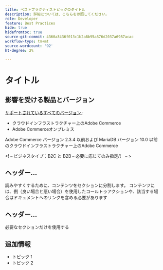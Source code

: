 ```yaml
---
title: ベストプラクティストピックのタイトル
description: 詳細については、こちらを参照してください。
role: Developer
feature: Best Practices
hide: true
hidefromtoc: true
source-git-commit: 4360a3436f013c1b2a8b95a876d2037a6987acac
workflow-type: tm+mt
source-wordcount: '92'
ht-degree: 2%

---
```



<!-- Template Instructions: 

When you create a new best practices topic from this template, remove the hide metadata tags. These values hide this template from the TOC and search indexing.

Metadata values configured in ExL:
Available roles: https://git.corp.adobe.com/AdobeDocs/exl-config/blob/master/metadata-values/role.yml

Available features: https://git.corp.adobe.com/AdobeDocs/exl-config/blob/master/metadata-values/feature.yml  -->

# タイトル

<!--Template instruction:  Add one or two sentences to summarize the overall contents of this best practice topic-->

## 影響を受ける製品とバージョン

<!-- Template comment: When we have the ability to tag content by versions, we might be able to remove this explicit header in favor of using tags for versions and editions.-->

<!--Template instruction: Add details for the product and versions where the best practice info is relevant. Below are two examples, adjust and delete unneeded info per best practice requirements. If info applies specifically to B2B or B2C, include that information -->

<!-- Example 1: -->

[ サポートされているすべてのバージョン ](../../../release/versions.md):

- クラウドインフラストラクチャー上のAdobe Commerce
- Adobe Commerceオンプレミス

<!-- Example 2: -->

Adobe Commerce バージョン 2.3.4 以前および MariaDB バージョン 10.0 以前のクラウドインフラストラクチャー上のAdobe Commerce

&lt;! – ビジネスタイプ：B2C と B2B – 必要に応じてのみ指定/） – >

## ヘッダー…

読みやすくするために、コンテンツをセクションに分割します。 コンテンツには、例（良い場合と悪い場合）を使用したコールトゥアクションや、該当する場合はドキュメントへのリンクを含める必要があります

## ヘッダー…

必要なセクションだけを使用する

## 追加情報

<!-- If applicable, add links to additional, more detailed documentation that provides more context about this best practices content.-->

- トピック 1
- トピック 2

<!-- Template instruction:  Remove all template comments and instructions from the best practices article before committing your changes. -->
